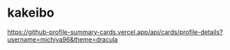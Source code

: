 # kakeibo
https://github-profile-summary-cards.vercel.app/api/cards/profile-details?username=michiya96&theme=dracula

